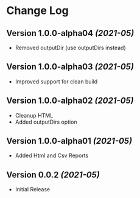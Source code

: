 Change Log
==========

Version 1.0.0-alpha04 *(2021-05)*
-------------------------
* Removed outputDir (use outputDirs instead)

Version 1.0.0-alpha03 *(2021-05)*
-------------------------
* Improved support for clean build

Version 1.0.0-alpha02 *(2021-05)*
-------------------------
* Cleanup HTML
* Added outputDirs option

Version 1.0.0-alpha01 *(2021-05)*
-------------------------
* Added Html and Csv Reports

Version 0.0.2 *(2021-05)*
-------------------------
* Initial Release
